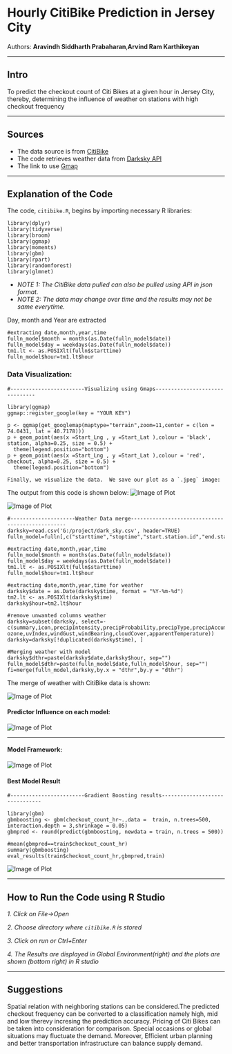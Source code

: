 # Hourly CitiBike Prediction in Jersey City

Authors:  **Aravindh Siddharth Prabaharan**,**Arvind Ram Karthikeyan**

---

## Intro
To predict the checkout count of Citi Bikes at a given hour in Jersey City, thereby, determining the influence of weather on stations with high checkout frequency

---

## Sources
- The data source is from [CitiBike](https://www.citibikenyc.com/system-data)
- The code retrieves weather data from [Darksky API](https://darksky.net/dev)
- The link to use [Gmap](https://cloud.google.com/maps-platform/)
---

## Explanation of the Code

The code, `citibike.R`, begins by importing necessary R libraries:
```
library(dplyr)
library(tidyverse)
library(broom)
library(ggmap)
library(moments)
library(gbm)
library(rpart)
library(randomforest)
library(glmnet)
```
- *NOTE 1: The CitiBike data pulled can also be pulled using API in json format.*  
- *NOTE 2: The data may change over time and the results may not be same everytime.*

Day, month and Year are extracted
```
#extracting date,month,year,time
fulln_model$month = months(as.Date(fulln_model$date))
fulln_model$day = weekdays(as.Date(fulln_model$date))
tm1.lt <- as.POSIXlt(fulln$starttime)
fulln_model$hour=tm1.lt$hour
```


### Data Visualization:
```
#------------------------Visualizing using Gmaps-------------------------------

library(ggmap)
ggmap::register_google(key = "YOUR KEY")

p <- ggmap(get_googlemap(maptype="terrain",zoom=11,center = c(lon = 74.0431, lat = 40.7178)))
p + geom_point(aes(x =Start_Lng , y =Start_Lat ),colour = 'black', station, alpha=0.25, size = 0.5) + 
  theme(legend.position="bottom")
p + geom_point(aes(x =Start_Lng , y =Start_Lat ),colour = 'red', checkout, alpha=0.25, size = 0.5) + 
  theme(legend.position="bottom")
  
Finally, we visualize the data.  We save our plot as a `.jpeg` image:
```
The output from this code is shown below:
![Image of Plot](images/GMAPS.jpeg)

![Image of Plot](images/trip_hr.png)

```
#---------------------Weather Data merge-------------------------------------------------
darksky=read.csv('G:/project/dark_sky.csv', header=TRUE)
fulln_model=fulln[,c("starttime","stoptime","start.station.id","end.station.id","date")]

#extracting date,month,year,time
fulln_model$month = months(as.Date(fulln_model$date))
fulln_model$day = weekdays(as.Date(fulln_model$date))
tm1.lt <- as.POSIXlt(fulln$starttime)
fulln_model$hour=tm1.lt$hour

#extracting date,month,year,time for weather
darksky$date = as.Date(darksky$time, format = "%Y-%m-%d")
tm2.lt <- as.POSIXlt(darksky$time)
darksky$hour=tm2.lt$hour

#remove unwanted columns weather
darksky=subset(darksky, select=-c(summary,icon,precipIntensity,precipProbability,precipType,precipAccumulation,                                ozone,uvIndex,windGust,windBearing,cloudCover,apparentTemperature))
darksky=darksky[!duplicated(darksky$time), ]

#Merging weather with model
darksky$dthr=paste(darksky$date,darksky$hour, sep="")
fulln_model$dthr=paste(fulln_model$date,fulln_model$hour, sep="")
fi=merge(fulln_model,darksky,by.x = "dthr",by.y = "dthr")
```
The merge of weather with CitiBike data is shown:

![Image of Plot](images/merge.jpg)

#### Predictor Influence on each model:

![Image of Plot](images/after_pred.jpg)

---

#### Model Framework:

![Image of Plot](images/model_frame.JPG)


#### Best Model Result

```
#------------------------Gradient Boosting results-------------------------------

library(gbm)
gbmboosting <- gbm(checkout_count_hr~.,data =  train, n.trees=500, interaction.depth = 3,shrinkage = 0.05)
gbmpred <- round(predict(gbmboosting, newdata = train, n.trees = 500))

#mean(gbmpred==train$checkout_count_hr)
summary(gbmboosting)
eval_results(train$checkout_count_hr,gbmpred,train)
```

![Image of Plot](images/boost_result.jpg)

---

## How to Run the Code using R Studio
*1. Click on File->Open*

*2. Choose directory where `citibike.R` is stored*

*3. Click on run or Ctrl+Enter*

*4. The Results are displayed in Global Environment(right) and the plots are shown (bottom right) in R studio*

---

## Suggestions
Spatial relation with neighboring stations can be considered.The predicted checkout frequency can be converted to a classification namely high, mid and low therevy incresing the prediction accuracy. Pricing of Citi Bikes can be taken into consideration for comparison. Special occasions or global situations may fluctuate the demand. Moreover, Efficient urban planning and better transportation infrastructure can balance supply demand.
